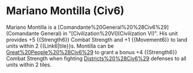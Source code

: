# Mariano Montilla (Civ6)

Mariano Montilla is a [Comandante%20General%20%28Civ6%29](Comandante General) in "[Civilization%20VI](Civilization VI)". His unit provides +5 {{Strength6}} Combat Strength and +1 {{Movement6}} to land units within 2 {{Link6|tile}}s.
Montilla can be [Great%20People%20%28Civ6%29](retired) to grant a bonus +4 {{Strength6}} Combat Strength when fighting [Districts%20%28Civ6%29](district) defenses to all units within 2 tiles.